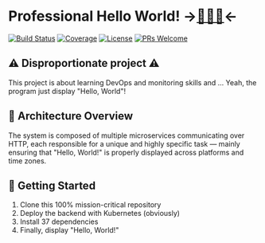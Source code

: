 # Professional Hello World! ->[👨🏻‍💻](docs/assets/images/coding-cat.png)<-

[![Build Status](https://img.shields.io/badge/build-passing-brightgreen)](#)
[![Coverage](https://img.shields.io/badge/coverage-100%25-blue)](#)
[![License](https://img.shields.io/badge/license-MIT-lightgrey)](#)
[![PRs Welcome](https://img.shields.io/badge/PRs-welcome-orange)](#)

## ⚠️ Disproportionate project ⚠️

This project is about learning DevOps and monitoring skills and ... Yeah, the program just display "Hello, World"!

## 🧩 Architecture Overview

The system is composed of multiple microservices communicating over HTTP,
each responsible for a unique and highly specific task — mainly ensuring that
"Hello, World!" is properly displayed across platforms and time zones.

## 🚀 Getting Started

1. Clone this 100% mission-critical repository  
2. Deploy the backend with Kubernetes (obviously)  
3. Install 37 dependencies  
4. Finally, display "Hello, World!"
